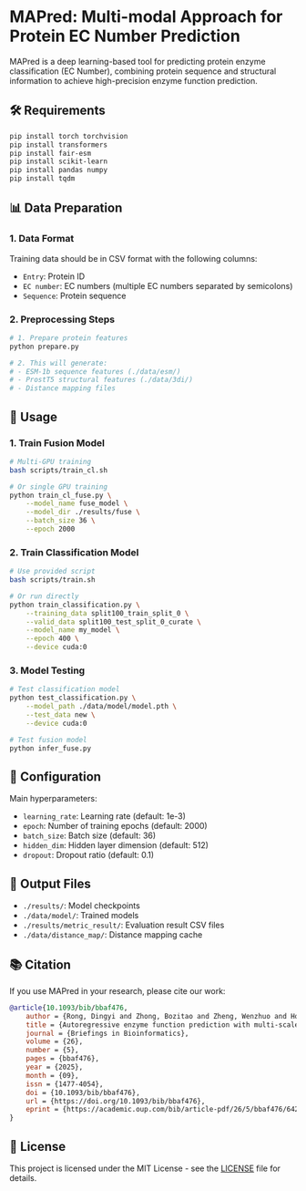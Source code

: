 # MAPred: Multi-modal Approach for Protein EC Number Prediction

MAPred is a deep learning-based tool for predicting protein enzyme classification (EC Number), combining protein sequence and structural information to achieve high-precision enzyme function prediction.



## 🛠️ Requirements

```bash
pip install torch torchvision
pip install transformers
pip install fair-esm
pip install scikit-learn
pip install pandas numpy
pip install tqdm
```

## 📊 Data Preparation

### 1. Data Format
Training data should be in CSV format with the following columns:
- `Entry`: Protein ID
- `EC number`: EC numbers (multiple EC numbers separated by semicolons)
- `Sequence`: Protein sequence

### 2. Preprocessing Steps

```bash
# 1. Prepare protein features
python prepare.py

# 2. This will generate:
# - ESM-1b sequence features (./data/esm/)
# - ProstT5 structural features (./data/3di/)
# - Distance mapping files
```

## 🚀 Usage


### 1. Train Fusion Model

```bash
# Multi-GPU training
bash scripts/train_cl.sh

# Or single GPU training
python train_cl_fuse.py \
    --model_name fuse_model \
    --model_dir ./results/fuse \
    --batch_size 36 \
    --epoch 2000
```

### 2. Train Classification Model

```bash
# Use provided script
bash scripts/train.sh

# Or run directly
python train_classification.py \
    --training_data split100_train_split_0 \
    --valid_data split100_test_split_0_curate \
    --model_name my_model \
    --epoch 400 \
    --device cuda:0
```


### 3. Model Testing

```bash
# Test classification model
python test_classification.py \
    --model_path ./data/model/model.pth \
    --test_data new \
    --device cuda:0

# Test fusion model
python infer_fuse.py
```

## 🔧 Configuration

Main hyperparameters:
- `learning_rate`: Learning rate (default: 1e-3)
- `epoch`: Number of training epochs (default: 2000)
- `batch_size`: Batch size (default: 36)
- `hidden_dim`: Hidden layer dimension (default: 512)
- `dropout`: Dropout ratio (default: 0.1)

## 📄 Output Files

- `./results/`: Model checkpoints
- `./data/model/`: Trained models
- `./results/metric_result/`: Evaluation result CSV files
- `./data/distance_map/`: Distance mapping cache

## 📚 Citation

If you use MAPred in your research, please cite our work:

```bibtex
@article{10.1093/bib/bbaf476,
    author = {Rong, Dingyi and Zhong, Bozitao and Zheng, Wenzhuo and Hong, Liang and Liu, Ning},
    title = {Autoregressive enzyme function prediction with multi-scale multi-modality fusion},
    journal = {Briefings in Bioinformatics},
    volume = {26},
    number = {5},
    pages = {bbaf476},
    year = {2025},
    month = {09},
    issn = {1477-4054},
    doi = {10.1093/bib/bbaf476},
    url = {https://doi.org/10.1093/bib/bbaf476},
    eprint = {https://academic.oup.com/bib/article-pdf/26/5/bbaf476/64273824/bbaf476.pdf},
}

```


## 📝 License

This project is licensed under the MIT License - see the [LICENSE](LICENSE) file for details.

